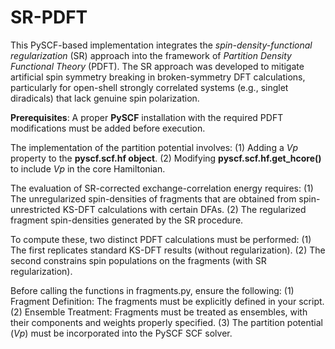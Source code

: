 # SR-PDFT
This PySCF-based implementation integrates the *spin-density-functional regularization* (SR) approach into the framework of *Partition Density Functional Theory* (PDFT).
The SR approach was developed to mitigate artificial spin symmetry breaking in broken-symmetry DFT calculations, particularly for open-shell strongly correlated systems (e.g., singlet diradicals) that lack genuine spin polarization.

**Prerequisites**: A proper **PySCF** installation with the required PDFT modifications must be added before execution.

The implementation of the partition potential involves:
(1) Adding a *Vp* property to the **pyscf.scf.hf object**.
(2) Modifying **pyscf.scf.hf.get_hcore()** to include *Vp* in the core Hamiltonian.

The evaluation of SR-corrected exchange-correlation energy requires: 
(1) The unregularized spin-densities of fragments that are obtained from spin-unrestricted KS-DFT calculations with certain DFAs.
(2) The regularized fragment spin-densities generated by the SR procedure. 

To compute these, two distinct PDFT calculations must be performed:
(1) The first replicates standard KS-DFT results (without regularization).
(2) The second constrains spin populations on the fragments (with SR regularization).

Before calling the functions in fragments.py, ensure the following:
(1) Fragment Definition: The fragments must be explicitly defined in your script.
(2) Ensemble Treatment: Fragments must be treated as ensembles, with their components and weights properly specified.
(3) The partition potential (*Vp*) must be incorporated into the PySCF SCF solver.

